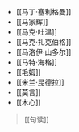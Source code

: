 - [[马丁·塞利格曼]]
- [[马家辉]]
- [[马克·吐温]]
- [[马克·扎克伯格]]
- [[马洛伊·山多尔]]
- [[马特·海格]]
- [[毛姆]]
- [[米兰·昆德拉]]
- [[莫言]]
- [[木心]]

>[[句读]]